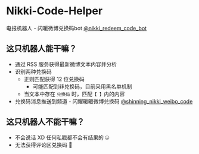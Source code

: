 # Nikki-Code-Helper

电报机器人 - 闪暖微博兑换码bot [@nikki_redeem_code_bot](https://t.me/nikki_redeem_code_bot)

## 这只机器人能干嘛？

- 通过 RSS 服务获得最新微博文本内容并分析
- 识别两种兑换码
  - 正则匹配获得 12 位兑换码
    - 可能匹配到非兑换码，目前采用黑名单机制
  - 当文本中存在 `兑换码` 时，匹配`【 】`内的内容
- 兑换码消息推送到频道 - 闪耀暖暖微博兑换码 [@shinning_nikki_weibo_code](https://t.me/shinning_nikki_weibo_code)

## 这只机器人不能干嘛？

- 不会说话 XD 任何私戳都不会有结果的 🤐
- 无法获得评论区兑换码 🤧